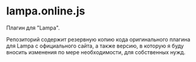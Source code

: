 # lampa.online.js
Плагин для "Lampa".

Репозиторий содержит резервную копию кода оригинального плагина для Lampa с официального сайта, а также версию, в которую я буду вносить изменения по мере необходимости, для собственных нужд.
